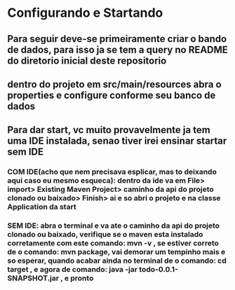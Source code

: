<h1>Configurando e Startando</h1>
<h2>Para seguir deve-se primeiramente criar o bando de dados, para isso ja se tem a query no README do diretorio inicial deste repositorio</h4>
<h2>dentro do projeto em src/main/resources abra o properties e configure conforme seu banco de dados</h2>
<h2>Para dar start, vc muito provavelmente ja tem uma IDE instalada, senao tiver irei ensinar startar sem IDE</h2>
<h3>COM IDE(acho que nem precisava esplicar, mas to deixando aqui caso eu mesmo esqueca): dentro da ide va em File> import> Existing Maven Project> 
  caminho da api do projeto clonado ou baixado> Finish> ai e so abri o projeto e na classe Application da start</h3>
<h3>SEM IDE: abra o terminal e va ate o caminho da api do projeto clonado ou baixado, verifique se o maven esta instalado corretamente com este comando: mvn -v , se estiver 
  correto de o comando: mvn package, vai demorar um tempinho mais e so esperar, quando acabar ainda no terminal de o comando: cd target , e agora de comando: java -jar todo-0.0.1-SNAPSHOT.jar , 
  e pronto</h3>
